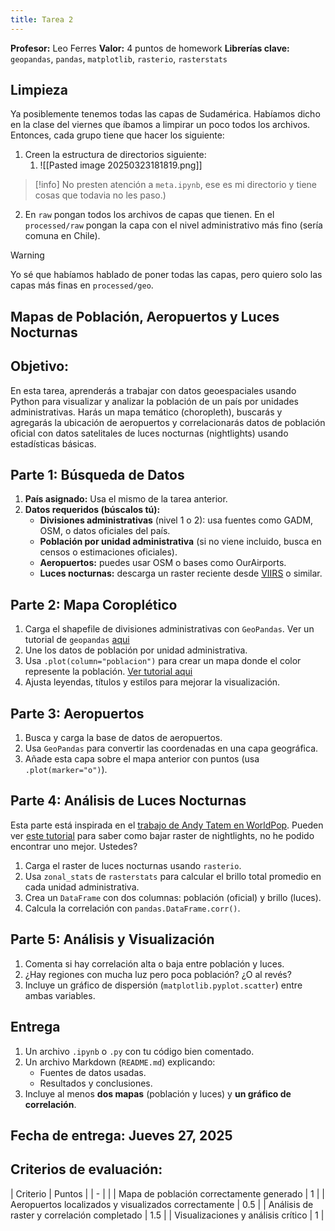 ```yaml
---
title: Tarea 2
---
```


**Profesor:** Leo Ferres
**Valor:** 4 puntos de homework
**Librerías clave:** `geopandas`, `pandas`, `matplotlib`, `rasterio`, `rasterstats`
## Limpieza

Ya posiblemente tenemos todas las capas de Sudamérica. Habíamos dicho en la clase del viernes que íbamos a limpirar un poco todos los archivos. Entonces, cada grupo tiene que hacer los siguiente:

1. Creen la estructura de directorios siguiente:
	1. ![[Pasted image 20250323181819.png]]

> [!info]
> No presten atención a `meta.ipynb`, ese es mi directorio y tiene cosas que todavia no les paso.)

2. En `raw` pongan todos los archivos de capas que tienen. En el `processed/raw` pongan la capa con el nivel administrativo más fino (sería comuna en Chile).

> [!warning]
>  Yo sé que habíamos hablado de poner todas las capas, pero quiero solo las capas más finas en `processed/geo`.

## **Mapas de Población, Aeropuertos y Luces Nocturnas**

## **Objetivo:**

En esta tarea, aprenderás a trabajar con datos geoespaciales usando Python para visualizar y analizar la población de un país por unidades administrativas. Harás un mapa temático (choropleth), buscarás y agregarás la ubicación de aeropuertos y correlacionarás datos de población oficial con datos satelitales de luces nocturnas (nightlights) usando estadísticas básicas.



## **Parte 1: Búsqueda de Datos**

1. **País asignado:** Usa el mismo de la tarea anterior.
2. **Datos requeridos (búscalos tú):**
	- **Divisiones administrativas** (nivel 1 o 2): usa fuentes como GADM, OSM, o datos oficiales del país.
	- **Población por unidad administrativa** (si no viene incluido, busca en censos o estimaciones oficiales).
	- **Aeropuertos:** puedes usar OSM o bases como OurAirports.
	- **Luces nocturnas:** descarga un raster reciente desde [VIIRS](https://eogdata.mines.edu/products/vnl/) o similar.



## **Parte 2: Mapa Coroplético**

1. Carga el shapefile de divisiones administrativas con `GeoPandas`. Ver un tutorial de `geopandas` [aqui](https://www.youtube.com/watch?v=HULN8-6t2pc)
2. Une los datos de población por unidad administrativa.
3. Usa `.plot(column="poblacion")` para crear un mapa donde el color represente la población. [Ver tutorial aqui](https://www.youtube.com/watch?v=Q0z1cPD_7yE)
4. Ajusta leyendas, títulos y estilos para mejorar la visualización.



## **Parte 3: Aeropuertos**

1. Busca y carga la base de datos de aeropuertos.
2. Usa `GeoPandas` para convertir las coordenadas en una capa geográfica.
3. Añade esta capa sobre el mapa anterior con puntos (usa `.plot(marker="o")`).



## **Parte 4: Análisis de Luces Nocturnas**

Esta parte está inspirada en el [trabajo de Andy Tatem en WorldPop](https://www.youtube.com/watch?v=nZAXpWwjOmQ). Pueden ver [este tutorial](https://www.youtube.com/watch?v=EbI8uUx4xPI) para saber como bajar raster de nightlights, no he podido encontrar uno mejor. Ustedes?

1. Carga el raster de luces nocturnas usando `rasterio`.
2. Usa `zonal_stats` de `rasterstats` para calcular el brillo total promedio en cada unidad administrativa.
3. Crea un `DataFrame` con dos columnas: población (oficial) y brillo (luces).
4. Calcula la correlación con `pandas.DataFrame.corr()`.



## **Parte 5: Análisis y Visualización**

1. Comenta si hay correlación alta o baja entre población y luces.
2. ¿Hay regiones con mucha luz pero poca población? ¿O al revés?
3. Incluye un gráfico de dispersión (`matplotlib.pyplot.scatter`) entre ambas variables.



## **Entrega**

1. Un archivo `.ipynb` o `.py` con tu código bien comentado.
2. Un archivo Markdown (`README.md`) explicando:
	- Fuentes de datos usadas.
	- Resultados y conclusiones.
3. Incluye al menos **dos mapas** (población y luces) y **un gráfico de correlación**.



## **Fecha de entrega:** Jueves 27, 2025

## **Criterios de evaluación:**

| Criterio                                             | Puntos |
| - |  |
| Mapa de población correctamente generado             | 1      |
| Aeropuertos localizados y visualizados correctamente | 0.5    |
| Análisis de raster y correlación completado          | 1.5    |
| Visualizaciones y análisis crítico                   | 1      |
